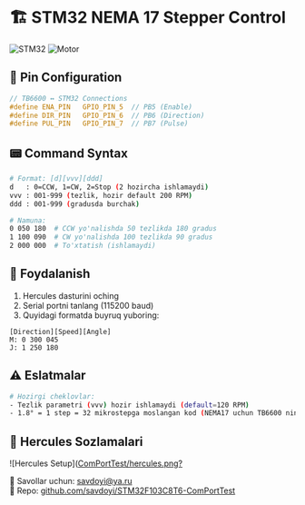 # 🏗️ STM32 NEMA 17 Stepper Control
![STM32](https://img.shields.io/badge/STM32F103C8T6-Blue_Pill-007ACC)
![Motor](https://img.shields.io/badge/NEMA17-TB6600-4CAF50)

## 🔌 Pin Configuration
```c
// TB6600 ↔ STM32 Connections
#define ENA_PIN   GPIO_PIN_5  // PB5 (Enable)
#define DIR_PIN   GPIO_PIN_6  // PB6 (Direction)
#define PUL_PIN   GPIO_PIN_7  // PB7 (Pulse)
```

## 📟 Command Syntax
```bash
# Format: [d][vvv][ddd]
d   : 0=CCW, 1=CW, 2=Stop (2 hozircha ishlamaydi)
vvv : 001-999 (tezlik, hozir default 200 RPM)
ddd : 001-999 (gradusda burchak)

# Namuna:
0 050 180  # CCW yo'nalishda 50 tezlikda 180 gradus
1 100 090  # CW yo'nalishda 100 tezlikda 90 gradus
2 000 000  # To'xtatish (ishlamaydi)
```

## 🚀 Foydalanish
1. Hercules dasturini oching
2. Serial portni tanlang (115200 baud)
3. Quyidagi formatda buyruq yuboring:
```plaintext
[Direction][Speed][Angle]
M: 0 300 045
J: 1 250 180
```

## ⚠️ Eslatmalar
```bash
# Hozirgi cheklovlar:
- Tezlik parametri (vvv) hozir ishlamaydi (default=120 RPM)
- 1.8° = 1 step = 32 mikrostepga moslangan kod (NEMA17 uchun TB6600 ning sozlamasi asosida)
```

## 📡 Hercules Sozlamalari
![Hercules Setup]([ComPortTest/hercules.png?](https://github.com/savdoyi/STM32F103C8T6-ComPortTest/blob/main/hercules.png?text=Hercules+Serial+Config)  

📧 Savollar uchun: [savdoyi@ya.ru](mailto:savdoyi@ya.ru)  
🔗 Repo: [github.com/savdoyi/STM32F103C8T6-ComPortTest](https://github.com/savdoyi/STM32F103C8T6-ComPortTest)
